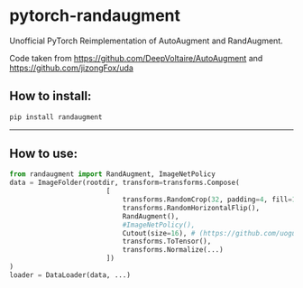 # pytorch-randaugment
Unofficial PyTorch Reimplementation of AutoAugment and RandAugment.

Code taken from https://github.com/DeepVoltaire/AutoAugment and https://github.com/jizongFox/uda
## How to install:
```bash
pip install randaugment
```
---

## How to use:
```python
from randaugment import RandAugment, ImageNetPolicy
data = ImageFolder(rootdir, transform=transforms.Compose(
                        [
                            transforms.RandomCrop(32, padding=4, fill=128), # fill parameter needs torchvision installed from source
                            transforms.RandomHorizontalFlip(), 
                            RandAugment(),
                            #ImageNetPolicy(),
                            Cutout(size=16), # (https://github.com/uoguelph-mlrg/Cutout/blob/master/util/cutout.py)
                            transforms.ToTensor(), 
                            transforms.Normalize(...)
                        ])
)
loader = DataLoader(data, ...)
```


